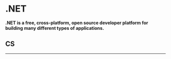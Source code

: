 # .NET
**.NET is a free, cross-platform, open source developer platform for building many different types of applications.**

## CS
****
